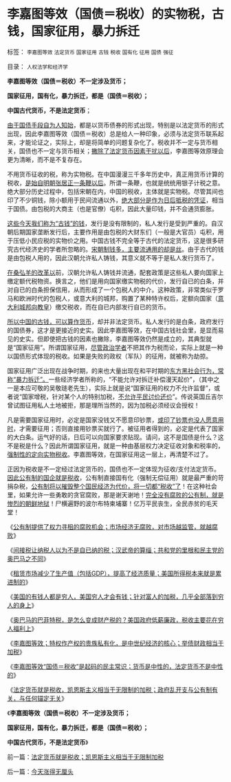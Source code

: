 # 李嘉图等效（国债＝税收）的实物税，古钱，国家征用，暴力拆迁

标签： `李嘉图等效` `法定货币` `国家征用` `古钱` `税收` `国有化` `征用` `国债` `强征` 

目录： `人权法学和经济学`

**李嘉图等效（国债＝税收）不一定涉及货币；**

**国家征用，国有化，暴力拆迁，都是（国债＝税收）；**

**中国古代货币，不是法定货币**；

[由于国债手段自为人知始](../../../2011/5/14/美国大法官讲政治；美国政府偷税漏税；.md)，都是以货币债券的形式出现，特别是以法定货币的形式出现，因此李嘉图等效（国债＝税收）总是给人一种印象，必须与法定货币联系起来，才能论证之，实际上，却是将简单的问题复杂化了。税收并不一定与货币相关，国债也不一定与货币相关；[撇除了法定货币因素干扰以后](../../../2011/8/23/黄金不是天然法定货币；金本位没有必要.md)，李嘉图等效原理会更为清晰，而不是不复存在。

不用货币征收的税，称为实物税。在中国漫漫三千多年历史中，真正用货币计算的税收，[是始自明朝张居正一条鞭以后](../../../2010/8/27/明朝对华汉社会摧残远甚蒙古入侵.md)。所谓一条鞭，也就是统统用银子计税之意。绝大部分历史过程中，包括宋朝在内，中国的税收，主体就是实物税。尽管其间也印了不少铜钱，除小额用于民间流通以外，[绝大部分是作为日后抵税的凭证](../../../2009/12/3/什么是财富？货币天生是国库券.md)，相当于国债。由包税的大商主（也是官僚）屯积，因此大量印钱，并不会通货膨胀。

[这些今天我们称为“古钱”的钱](../../../2009/12/4/讲政治的古代货币.md)，发行是没有限制的，私人发行是受到严重的。自汉朝后期国家垄断发行后，主要作用是由包税的大财东们（一般是大官员）屯积，用于压低小民应税的实物价之用。中国古钱不完全等于古代的法定货币，这是很多研究古代经济史的学者所忽略的。[宋朝制钱多，主要流通用的却是丝](../../../2009/11/14/小农历史经济中形成的“一无所有”的小农意识.md)。由于古代的钱是由包税人用的，因此汉朝允许私人铸钱，其意义就不等于是私人发行货币了。

[在桑弘羊的改革以](../../../2009/12/4/讲政治的货币和要讲政治的私有财产.md)前，汉朝允许私人铸钱并流通，配套政策是这些私人要向国家上缴定额代税物资。换言之，他们是用向国家缴实物税的代价，发行自已的白条，并对自已的白条担保信用，从而形成了一个包税人的中介。这种政策，非常类似于罗马和欧洲时代的包税人，或意大利的城邦，购置了某种特许权后，定额向国家（[意大利城邦向教皇](../../../2011/9/4/中世纪的联合国,教皇垂拱而欧洲“治”.md)）缴交税收，而在自已内部发行自已的货币。

[所以中国的古钱，可以算作货币](../../../2009/11/23/中印古代经济与西方地中海社会谁发达？.md)，却并非法定货币。私人发行的是白条，政府发行的国债券，这才是更接近的史实。因此李嘉图等效，在中国古钱社会里，是显而易见的史实。但即使把古钱的因素也撇除，李嘉图等效仍然是成立的，其典型就是“国家征用”。所谓国家征用，[尽管政治学者](http://hi.baidu.com/darthchn/blog/item/a44fbe09ea917121e8248879.html)不把其作为税而论，实际上就是一种以国债形式体现的税收。如果是失败的政权（军队）的征用，就被称为劫掠。

国家征用广泛出现在战争时期，的来也大量出现在和平时期的[东方黑社会行为，常称“暴力拆迁”。](../../../2010/1/14/产权混乱与拆迁之恶.md)一些经济学者所称的，“不能允许对拆迁补偿漫天起价”，（其中之一是本应可敬的吴敬琏老先生），实际上就是说“国家征用的权力不允许监督”，或者说“国家增税，针对某个人的特别加税，[不允许平民讨价还价](../../../2010/3/20/马丁神父定律：“合法侵犯人权”无赢家.md)”。传说英国丘吉尔曾试图征用私人土地被拒，那是理所当然的，因为加税必须经议会授权！

凡是需要国家征用时，必定是国家没钱又不愿意印钞票，[或印了钞票也没人愿意用时](../../../2010/1/10/朝鲜货币抢劫即将进入第二幕：恶性通货膨胀.md)，才需要征用；否则直接用钞票买就行了。被征用者得到的，必定是代表了国家的大白条。运气好的话，日后可以向国家要求贴现。请问，这不是国债是什么？这不是税是什么？因此所谓国家征用，就是一种由基层权力决定征收对象和税率的，[强制性的定向实物税收](../../../2011/10/8/马丁神父定律对公有制的恶毒诅咒！.md)。李嘉图等效，在国家征用这一层上，再清楚不过了。

正因为税收是不一定经过法定货币的，国债也不一定体现为征收/支付法定货币。[因此公有制的国企就是税收](../../../2009/8/1/谁说国企不偷税漏税？.md)，公有制直接国有化（强制无偿征用）就是最严重的苛捐杂税，[公有制将以摧毁整个国民经济为代价，将一切都“税收”了](../../../2010/9/2/民主目的是合理税收;公有制就是税收;税负低估.md)！在这种社会里，如果允许一些勇敢的贪官腐败，那是谢天谢地！[完全没有腐败的公有制，就是惨烈的朝鲜地狱](../../../2011/10/9/腐败就是公有制，高利贷一个巴掌拍不响.md)！尸横遍野的波尔布特柬埔寨！亿万平民丧生，全民赤贫的毛天堂！

《[公有制提供了权力寻租的腐败机会；市场经济无腐败，对市场越监管，就越腐败](../../../2011/10/5/只有高利贷才能挽救全世界.md)》

《[间接税让纳税人以为不是自已纳的税；汉武帝的算缁；共和党的里根和民主党的奥巴马之不同](../../../2011/10/10/奥巴马的阶级斗争和美国敢说“不”的刁民.md)》

《[租赁市场减少了生产值（包括GDP），提高了经济质量；美国所得税本来就是累进制的](../../../2011/10/10/美国针对富人的财产税，最大可能是殃及最穷的人.md)》

《[美国的有钱人都是穷人，美国穷人才会有钱；针对富人的加税，几乎全部落到穷人的身上](../../../2011/10/10/美国针对富人的财产税，最大可能是殃及最穷的人.md)》

《[奥巴马的巴菲特税，是怎么变成财产税的？美国政府低薪廉政，税收主要花在穷人福利上](../../../2011/10/11/美国政府低薪高廉，税收主要花在穷人福利上.md)》

《[李嘉图等效；特权作产权的贵族私有化，是中世纪经济的核心；举债财政相当于加税](../../../2011/10/11/诺贝尔奖的耻辱James.托宾和全球债务危机.md)》

《[李嘉图等效“国债＝税收”是起码的民主常识；货币是中性的，法定货币不是中性的](../../../2011/10/12/李嘉图等效“国债＝税收”是起码的民主常识；.md)》

《[法定货币就是税收，凯恩斯主义相当于无限制的加税；政府乱开支与公有制有关，与任何锚定无关](../../../2011/10/12/法定货币就是税收；凯恩斯主义相当于无限制加税.md)》

《**李嘉图等效（国债＝税收）不一定涉及货币；**

**国家征用，国有化，暴力拆迁，都是（国债＝税收）；**

**中国古代货币，不是法定货币**》

前一篇：[法定货币就是税收；凯恩斯主义相当于无限制加税](../../../2011/10/12/法定货币就是税收；凯恩斯主义相当于无限制加税.md)

后一篇：[今天涨得无厘头](../../../2011/10/12/今天涨得无厘头.md)